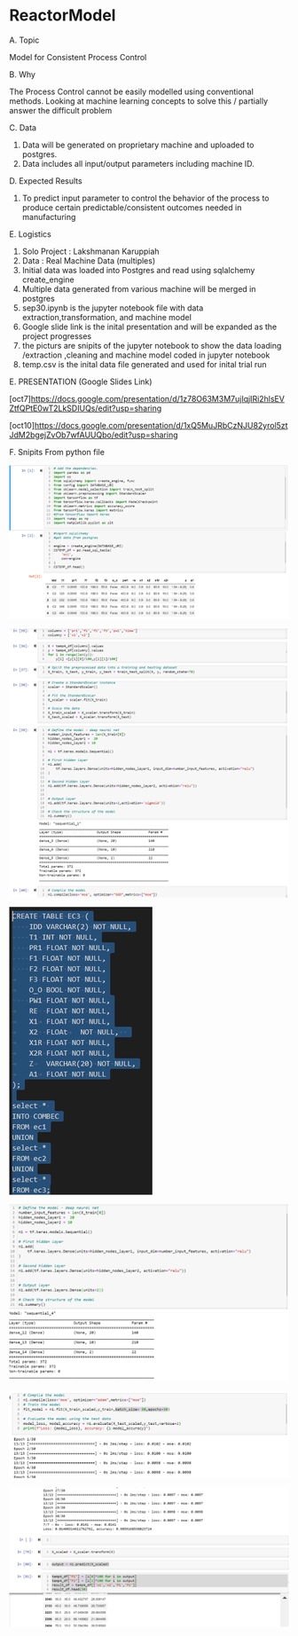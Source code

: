 # ReactorModel

A. Topic

Model for Consistent Process Control

B. Why

The Process Control cannot be easily modelled using conventional methods.
Looking at machine learning concepts to solve this / partially answer the 
difficult problem

C. Data

1. Data will be generated on proprietary machine and uploaded to postgres.
2. Data includes all input/output parameters including machine ID.

D. Expected Results

1. To predict input parameter to control the behavior of the process
to produce certain predictable/consistent outcomes needed in manufacturing

E. Logistics

1. Solo Project : Lakshmanan Karuppiah
2. Data : Real Machine Data (multiples)
3. Initial data was loaded into Postgres and read using sqlalchemy create_engine
4. Multiple data generated from various machine will be merged in postgres
5. sep30.ipynb is the jupyter notebook file with data extraction,transformation, 
and machine model
6. Google slide link is  the inital presentation  and will be expanded as the 
project progresses
7. the picturs are snipits of the jupyter notebook to show the data loading /extraction 
,cleaning and machine model coded in  jupyter notebook
8. temp.csv is the inital data file generated and used for inital trial run

E. PRESENTATION (Google Slides Link)

[oct7]https://docs.google.com/presentation/d/1z78O63M3M7ujIqjIRi2hlsEVZtfQPtE0wT2LkSDIUQs/edit?usp=sharing

[oct10]https://docs.google.com/presentation/d/1xQ5MuJRbCzNJU82yrol5ztJdM2bgejZvOb7wfAUUQbo/edit?usp=sharing

F. Snipits From python file

![oct7](Final_Project_Deliverable_1b.PNG)

![oct7](Final_Project_Delivarable_1a.PNG)

![oct10](SQLCOMMANDSUSED_TABLECREATION_TABLEUNIONS.PNG)

![oct10](Final_projectDEliverable2.PNG)

![oct10](Final_project_deliverable_2a.PNG)

![oct10](final_project_delivarable_2b.PNG)








